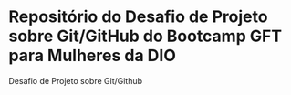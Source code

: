 # Repositório do Desafio de Projeto sobre Git/GitHub do Bootcamp GFT para Mulheres da DIO
Desafio de Projeto sobre Git/Github
